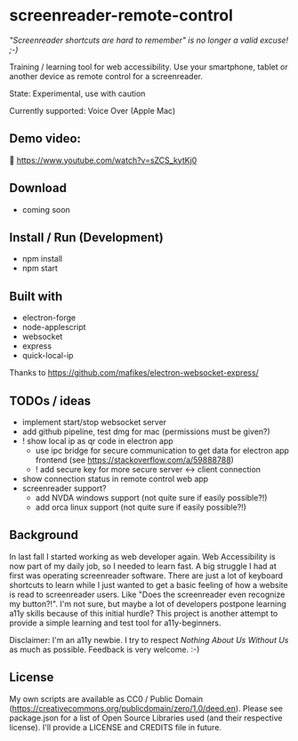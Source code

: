 # screenreader-remote-control
*"Screenreader shortcuts are hard to remember" is no longer a valid excuse! ;-)*

Training / learning tool for web accessibility. Use your smartphone, tablet or another device as remote control for a screenreader. 

State: Experimental, use with caution 

Currently supported: Voice Over (Apple Mac)

## Demo video: 

🎥  https://www.youtube.com/watch?v=sZCS_kytKj0

## Download

- coming soon

## Install / Run (Development)

- npm install
- npm start

## Built with

- electron-forge
- node-applescript
- websocket
- express
- quick-local-ip

Thanks to https://github.com/mafikes/electron-websocket-express/

## TODOs / ideas

- implement start/stop websocket server
- add github pipeline, test dmg for mac (permissions must be given?)
- ! show local ip as qr code in electron app
    - use ipc bridge for secure communication to get data for electron app frontend (see https://stackoverflow.com/a/59888788)
    - ! add secure key for more secure server <-> client connection
- show connection status in remote control web app
- screenreader support?
    - add NVDA windows support (not quite sure if easily possible?!)
    - add orca linux support (not quite sure if easily possible?!)

## Background

In last fall I started working as web developer again. Web Accessibility is now part of my daily job, so I needed to learn fast. A big struggle I had at first was operating screenreader software. There are just a lot of keyboard shortcuts to learn while I just wanted to get a basic feeling of how a website is read to screenreader users. Like "Does the screenreader even recognize my button?!".  I'm not sure, but maybe a lot of developers postpone learning a11y skills because of this initial hurdle? 
This project is another attempt to provide a simple learning and test tool for a11y-beginners. 

Disclaimer: I'm an a11y newbie. I try to respect *Nothing About Us Without Us* as much as possible. Feedback is very welcome. :-)

## License

My own scripts are available as CC0 / Public Domain (https://creativecommons.org/publicdomain/zero/1.0/deed.en). Please see package.json for a list of Open Source Libraries used (and their respective license). I'll provide a LICENSE and CREDITS file in future.
